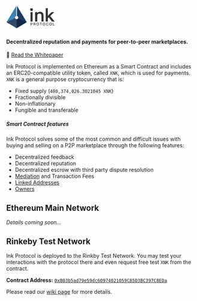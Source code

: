 # <img src="https://raw.githubusercontent.com/InkProtocol/press-kit/master/images/logo.png" height="60">

#### Decentralized reputation and payments for peer-to-peer marketplaces.

:bookmark_tabs: [Read the Whitepaper](https://paywithink.com/wp-content/uploads/2018/01/Ink_Protocol_Whitepaper_V6_Listia_Inc.pdf)

Ink Protocol is implemented on Ethereum as a Smart Contract and includes an ERC20-compatible utility token, called `XNK`, which is used for payments. `XNK` is a general purpose cryptocurrency that is:

- Fixed supply (`480,374,026.3021045 XNK`)
- Fractionally divisible
- Non-inflationary
- Fungible and transferable

##### Smart Contract features

Ink Protocol solves some of the most common and difficult issues with buying and selling on a P2P marketplace through the following features:

- Decentralized feedback
- Decentralized reputation
- Decentralized escrow with third party dispute resolution
- [Mediation](https://github.com/InkProtocol/ink-protocol/wiki/Mediation) and Transaction Fees
- [Linked Addresses](https://github.com/InkProtocol/ink-protocol/wiki/Linked-Addresses)
- [Owners](https://github.com/InkProtocol/ink-protocol/wiki/Owners)

## Ethereum Main Network

*Details coming soon...*

## Rinkeby Test Network

Ink Protocol is deployed to the Rinkby Test Network. You may test your interactions with the protocol there and even request free test `XNK` from the contract.

**Contract Address:** [`0xB03b5ad79e59dc60974021059C85D3BC397C8EDa`](https://rinkeby.etherscan.io/address/0xb03b5ad79e59dc60974021059c85d3bc397c8eda)

Please read our [wiki page](https://github.com/InkProtocol/ink-protocol/wiki/Rinkeby-Test-Network) for more details.
